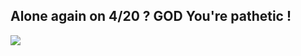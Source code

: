 Alone again on 4/20 ? GOD You're pathetic !
-
![](https://i.pinimg.com/736x/a8/16/0a/a8160a3d216e8ec2b7e4a0d909a94046.jpg)
